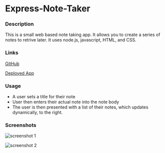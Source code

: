 # Express-Note-Taker
### Description
This is a small web based note taking app. It allows you to create a series of notes to retrive later. It uses node.js, javascript, HTML, and CSS. 

### Links

[GitHub](https://david-v-rullo.github.io/Express-Note-Taker/)

[Deployed App](https://dashboard.heroku.com/apps/express-note-taker-rullo)

### Usage
- A user sets a title for their note
- User then enters their actual note into the note body
- The user is then presented with a list of their notes, which updates dynamically, to the right. 

### Screenshots

![screenshot 1](https://user-images.githubusercontent.com/80405589/125167966-30ba4580-e171-11eb-8741-14f85e3c5a1b.JPG)


![screenshot 2](https://user-images.githubusercontent.com/80405589/125167969-34e66300-e171-11eb-9aaa-99c86595d374.JPG)


